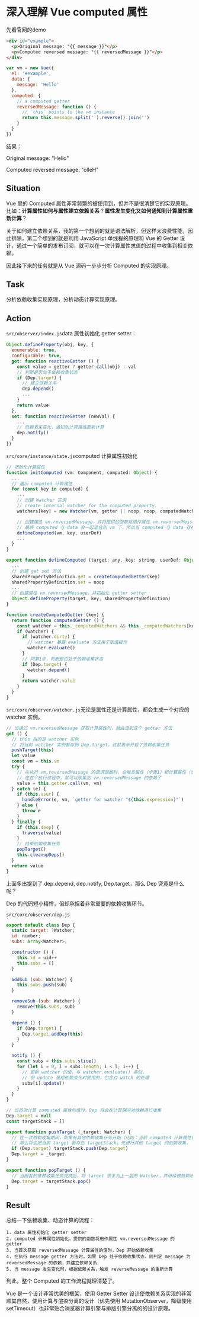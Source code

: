 # 深入理解 Vue computed 属性

先看官网的demo

```html
<div id="example">
  <p>Original message: "{{ message }}"</p>
  <p>Computed reversed message: "{{ reversedMessage }}"</p>
</div>
```

```js
var vm = new Vue({
  el: '#example',
  data: {
    message: 'Hello'
  },
  computed: {
    // a computed getter
    reversedMessage: function () {
      // `this` points to the vm instance
      return this.message.split('').reverse().join('')
    }
  }
})
```

结果：

Original message: "Hello"

Computed reversed message: "olleH"

## Situation

Vue 里的 Computed 属性非常频繁的被使用到，但并不是很清楚它的实现原理。比如：**计算属性如何与属性建立依赖关系**？**属性发生变化又如何通知到计算属性重新计算**？

关于如何建立依赖关系，我的第一个想到的就是语法解析，但这样太浪费性能，因此排除，第二个想到的就是利用 JavaScript 单线程的原理和 Vue 的 Getter 设计，通过一个简单的发布订阅，就可以在一次计算属性求值的过程中收集到相关依赖。

因此接下来的任务就是从 Vue 源码一步步分析 Computed 的实现原理。

## Task

分析依赖收集实现原理，分析动态计算实现原理。

## Action

`src/observer/index.js`data 属性初始化 getter setter：

```js
Object.defineProperty(obj, key, {
  enumerable: true,
  configurable: true,
  get: function reactiveGetter () {
    const value = getter ? getter.call(obj) : val
    // 判断是否处于依赖收集状态
    if (Dep.target) {
      // 建立依赖关系
      dep.depend()
      ...
    }
    return value
  },
  set: function reactiveSetter (newVal) {
    ...
    // 依赖发生变化，通知到计算属性重新计算
    dep.notify()
  }
})
```

`src/core/instance/state.js`computed 计算属性初始化

```js
// 初始化计算属性
function initComputed (vm: Component, computed: Object) {
  ...
  // 遍历 computed 计算属性
  for (const key in computed) {
    ...
    // 创建 Watcher 实例
    // create internal watcher for the computed property.
    watchers[key] = new Watcher(vm, getter || noop, noop, computedWatcherOptions)

    // 创建属性 vm.reversedMessage，并将提供的函数将用作属性 vm.reversedMessage 的 getter，
    // 最终 computed 与 data 会一起混合到 vm 下，所以当 computed 与 data 存在重名属性时会抛出警告
    defineComputed(vm, key, userDef)
    ...
  }
}

export function defineComputed (target: any, key: string, userDef: Object | Function) {
  ...
  // 创建 get set 方法
  sharedPropertyDefinition.get = createComputedGetter(key)
  sharedPropertyDefinition.set = noop
  ...
  // 创建属性 vm.reversedMessage，并初始化 getter setter
  Object.defineProperty(target, key, sharedPropertyDefinition)
}

function createComputedGetter (key) {
  return function computedGetter () {
    const watcher = this._computedWatchers && this._computedWatchers[key]
    if (watcher) {
      if (watcher.dirty) {
        // watcher 暴露 evaluate 方法用于取值操作
        watcher.evaluate()
      }
      // 同第1步，判断是否处于依赖收集状态
      if (Dep.target) {
        watcher.depend()
      }
      return watcher.value
    }
  }
}
```

`src/core/observer/watcher.js`无论是属性还是计算属性，都会生成一个对应的 watcher 实例。

```js
// 当通过 vm.reversedMessage 获取计算属性时，就会进到这个 getter 方法
get () {
  // this 指的是 watcher 实例
  // 将当前 watcher 实例暂存到 Dep.target，这就表示开启了依赖收集任务
  pushTarget(this)
  let value
  const vm = this.vm
  try {
    // 在执行 vm.reversedMessage 的函调函数时，会触发属性（步骤1）和计算属性（步骤2）的 getter
    // 在这个执行过程中，就可以收集到 vm.reversedMessage 的依赖了
    value = this.getter.call(vm, vm)
  } catch (e) {
    if (this.user) {
      handleError(e, vm, `getter for watcher "${this.expression}"`)
    } else {
      throw e
    }
  } finally {
    if (this.deep) {
      traverse(value)
    }
    // 结束依赖收集任务
    popTarget()
    this.cleanupDeps()
  }
  return value
}
```

上面多出提到了 dep.depend, dep.notify, Dep.target，那么 Dep 究竟是什么呢？

Dep 的代码短小精悍，但却承担着非常重要的依赖收集环节。

`src/core/observer/dep.js`

```js
export default class Dep {
  static target: ?Watcher;
  id: number;
  subs: Array<Watcher>;

  constructor () {
    this.id = uid++
    this.subs = []
  }

  addSub (sub: Watcher) {
    this.subs.push(sub)
  }

  removeSub (sub: Watcher) {
    remove(this.subs, sub)
  }

  depend () {
    if (Dep.target) {
      Dep.target.addDep(this)
    }
  }

  notify () {
    const subs = this.subs.slice()
    for (let i = 0, l = subs.length; i < l; i++) {
      // 更新 watcher 的值，与 watcher.evaluate() 类似，
      // 但 update 是给依赖变化时使用的，包含对 watch 的处理
      subs[i].update()
    }
  }
}

// 当首次计算 computed 属性的值时，Dep 将会在计算期间对依赖进行收集
Dep.target = null
const targetStack = []

export function pushTarget (_target: Watcher) {
  // 在一次依赖收集期间，如果有其他依赖收集任务开始（比如：当前 computed 计算属性嵌套其他 computed 计算属性），
  // 那么将会把当前 target 暂存到 targetStack，先进行其他 target 的依赖收集，
  if (Dep.target) targetStack.push(Dep.target)
  Dep.target = _target
}

export function popTarget () {
  // 当嵌套的依赖收集任务完成后，将 target 恢复为上一层的 Watcher，并继续做依赖收集
  Dep.target = targetStack.pop()
}
```

## Result

总结一下依赖收集、动态计算的流程：

```
1. data 属性初始化 getter setter
2. computed 计算属性初始化，提供的函数将用作属性 vm.reversedMessage 的 getter
3. 当首次获取 reversedMessage 计算属性的值时，Dep 开始依赖收集
4. 在执行 message getter 方法时，如果 Dep 处于依赖收集状态，则判定 message 为 reversedMessage 的依赖，并建立依赖关系
5. 当 message 发生变化时，根据依赖关系，触发 reverseMessage 的重新计算
```

到此，整个 Computed 的工作流程就理清楚了。

Vue 是一个设计非常优美的框架，使用 Getter Setter 设计使依赖关系实现的非常顺其自然，使用计算与渲染分离的设计（优先使用 MutationObserver，降级使用 setTimeout）也非常贴合浏览器计算引擎与排版引擎分离的的设计原理。
